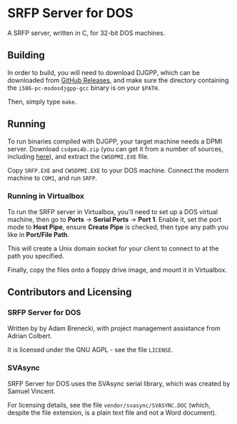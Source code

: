 # SRFP Server for DOS

A SRFP server, written in C, for 32-bit DOS machines.

## Building

In order to build, you will need to download DJGPP, which can be downloaded from [GitHub Releases](https://github.com/andrewwutw/build-djgpp/releases), and make sure the directory containing the `i586-pc-msdosdjgpp-gcc` binary is on your `$PATH`.

Then, simply type `make`.

## Running

To run binaries compiled with DJGPP, your target machine needs a DPMI server. Download `csdpmi4b.zip` (you can get it from a number of sources, including [here](ftp://ftp.pl.freebsd.org/vol/rzm1/coast/vendors/djgpp/v2misc/csdpmi4b.zip)), and extract the `CWSDPMI.EXE` file.

Copy `SRFP.EXE` and `CWSDPMI.EXE` to your DOS machine. Connect the modern machine to `COM1`, and run `SRFP`.

### Running in Virtualbox

To run the SRFP server in Virtualbox, you'll need to set up a DOS virtual machine, then go to **Ports** &rarr; **Serial Ports** &rarr; **Port 1**. Enable it, set the port mode to **Host Pipe**, ensure **Create Pipe** is checked, then type any path you like in **Port/File Path**.

This will create a Unix domain socket for your client to connect to at the path you specified.

Finally, copy the files onto a floppy drive image, and mount it in Virtualbox.

## Contributors and Licensing

### SRFP Server for DOS

Written by by Adam Brenecki, with project management assistance from Adrian Colbert.

It is licensed under the GNU AGPL - see the file `LICENSE`.

### SVAsync

SRFP Server for DOS uses the SVAsync serial library, which was created by Samuel Vincent.

For licensing details, see the file `vendor/svasync/SVASYNC.DOC` (which, despite the file extension, is a plain text file and not a Word document).